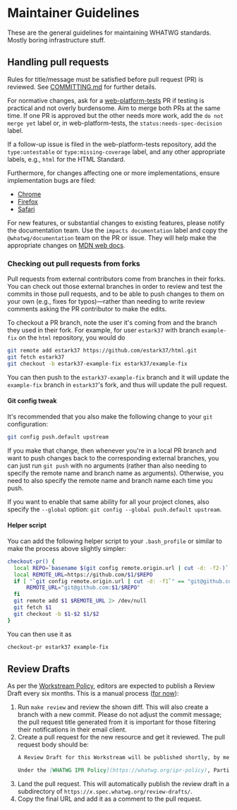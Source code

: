 # Maintainer Guidelines

These are the general guidelines for maintaining WHATWG standards. Mostly boring infrastructure stuff.

## Handling pull requests

Rules for title/message must be satisfied before pull request (PR) is reviewed. See [COMMITTING.md](COMMITTING.md) for further details.

For normative changes, ask for a [web-platform-tests](https://github.com/w3c/web-platform-tests) PR if testing is practical and not overly burdensome. Aim to merge both PRs at the same time. If one PR is approved but the other needs more work, add the `do not merge yet` label or, in web-platform-tests, the `status:needs-spec-decision` label.

If a follow-up issue is filed in the web-platform-tests repository, add the `type:untestable` or `type:missing-coverage` label, and any other appropriate labels, e.g., `html` for the HTML Standard.

Furthermore, for changes affecting one or more implementations, ensure implementation bugs are filed:

* [Chrome](https://crbug.com/new)
* [Firefox](https://bugzilla.mozilla.org/enter_bug.cgi?product=Core&component=DOM)
* [Safari](https://bugs.webkit.org/enter_bug.cgi?product=WebKit&component=HTML%20DOM)

For new features, or substantial changes to existing features, please notify the documentation team. Use the `impacts documentation` label and copy the `@whatwg/documentation` team on the PR or issue. They will help make the appropriate changes on [MDN web docs](https://developer.mozilla.org/).

### Checking out pull requests from forks

Pull requests from external contributors come from branches in their forks. You can check out those external branches in order to review and test the commits in those pull requests, and to be able to push changes to them on your own (e.g., fixes for typos)—rather than needing to write review comments asking the PR contributor to make the edits.

To checkout a PR branch, note the user it's coming from and the branch they used in their fork. For example, for user `estark37` with branch `example-fix` on the `html` repository, you would do

```bash
git remote add estark37 https://github.com/estark37/html.git
git fetch estark37
git checkout -b estark37-example-fix estark37/example-fix
```

You can then push to the `estark37-example-fix` branch and it will update the `example-fix` branch in `estark37`'s fork, and thus will update the pull request.

#### Git config tweak

It's recommended that you also make the following change to your `git` configuration:

```bash
git config push.default upstream
```

If you make that change, then whenever you're in a local PR branch and want to push changes back to the corresponding external branches, you can just run `git push` with no arguments (rather than also needing to specify the remote name and branch name as arguments). Otherwise, you need to also specify the remote name and branch name each time you push.

If you want to enable that same ability for all your project clones, also specify the `--global` option: `git config --global push.default upstream`.

#### Helper script

You can add the following helper script to your `.bash_profile` or similar to make the process above slightly simpler:

```bash
checkout-pr() {
  local REPO=`basename $(git config remote.origin.url | cut -d: -f2-)`
  local REMOTE_URL=https://github.com/$1/$REPO
  if [ "`git config remote.origin.url | cut -d: -f1`" == "git@github.com" ]; then
      REMOTE_URL="git@github.com:$1/$REPO"
  fi
  git remote add $1 $REMOTE_URL 2> /dev/null
  git fetch $1
  git checkout -b $1-$2 $1/$2
}
```

You can then use it as

```bash
checkout-pr estark37 example-fix
```

## Review Drafts

As per the [Workstream Policy](https://whatwg.org/workstream-policy#review-drafts), editors are expected to publish a Review Draft every six months. This is a manual process ([for now](https://github.com/whatwg/sg/issues/74)):

1. Run `make review` and review the shown diff. This will also create a branch with a new commit. Please do not adjust the commit message; the pull request title generated from it is important for those filtering their notifications in their email client.
1. Create a pull request for the new resource and get it reviewed. The pull request body should be:
   ```markdown
   A Review Draft for this Workstream will be published shortly, by merging this pull request.

   Under the [WHATWG IPR Policy](https://whatwg.org/ipr-policy), Participants may, within 45 days after publication of a Review Draft, exclude certain Essential Patent Claims from the Review Draft Licensing Obligations. See the [IPR Policy](https://whatwg.org/ipr-policy) for details.
   ```
1. Land the pull request. This will automatically publish the review draft in a subdirectory of <code>https://<var>x</var>.spec.whatwg.org/review-drafts/</code>.
1. Copy the final URL and add it as a comment to the pull request.
